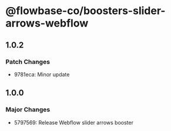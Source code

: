 # @flowbase-co/boosters-slider-arrows-webflow

## 1.0.2

### Patch Changes

- 9781eca: Minor update

## 1.0.0

### Major Changes

- 5797569: Release Webflow slider arrows booster
